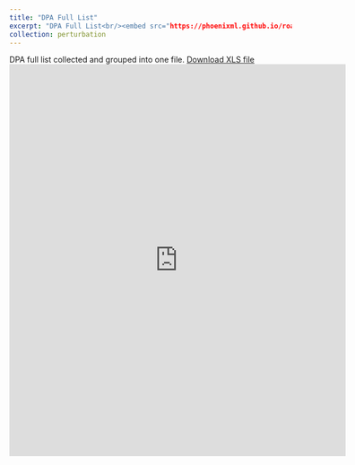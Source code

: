 ```yaml
---
title: "DPA Full List"
excerpt: "DPA Full List<br/><embed src="https://phoenixml.github.io/roadmap.github.io/files/DPA_Full_List.pdf" width="600" height="700" type="application/pdf" />"
collection: perturbation
---
```


DPA full list collected and grouped into one file. 
[Download XLS file](https://github.com/phoenixml/roadmap.github.io/blob/master/files/DPA_Full_List.xlsx?raw=true)
<embed src="https://phoenixml.github.io/roadmap.github.io/files/DPA_Full_List.pdf" width="600" height="700" type="application/pdf" />
